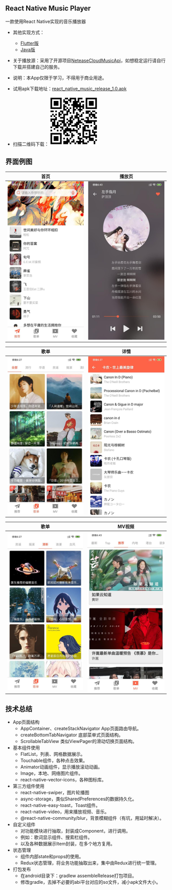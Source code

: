 ## React Native Music Player

一款使用React Native实现的音乐播放器
- 其他实现方式：
  - [Flutter版](https://github.com/xwh817/flutter_music_player)
  - [Java版](https://github.com/xwh817/MyMusicPlayer)
- 关于播放源：采用了开源项目[NeteaseCloudMusicApi](https://github.com/Binaryify/NeteaseCloudMusicApi)，如想稳定运行请自行下载并搭建自己的服务。
- 说明：本App仅限于学习，不得用于商业用途。

- 试用apk下载地址：[react_native_music_release_1.0.apk](https://xwh817.github.io/apks/rn_music_release.apk)
- 扫描二维码下载：<img src="./screenshot/qr_download.png">

## 界面例图

| 首页 |  播放页 |
| :------: | :----: |
| ![](./screenshot/home.jpg)|  ![](./screenshot/player.jpg)    |


| 歌单 |  详情 |
| :------: | :----: |
| ![](./screenshot/playlist.jpg)|  ![](./screenshot/playlistDetail.jpg)    |


| 歌单 |  MV视频 |
| :------: | :----: |
| ![](./screenshot/playlist2.jpg)|  ![](./screenshot/mv.jpg)    |



## 技术总结
- App页面结构
  - AppContainer、createStackNavigator App页面路由导航。
  - createBottomTabNavigator 底部菜单式页面结构。
  - ScrollableTabView 类似ViewPager的滑动切换页面结构。
- 基本组件使用
  - FlatList，列表、网格数据展示。
  - Touchable组件，各种点击效果。
  - Animator动画组件，显示播放滚动动画。
  - Image，本地、网络图片组件。
  - react-native-vector-icons，各种图标库。
- 第三方组件使用
  - react-native-swiper，图片轮播图
  - async-storage，类似SharedPreferences的数据持久化。
  - react-native-easy-toast，Toast组件。
  - react-native-video，用来播放视频、音乐。
  - @react-native-community/blur，背景模糊组件（有坑，用延时解决）。
- 自定义组件
  - 对功能模块进行抽取，封装成Component，进行调用。
  - 例如：歌词显示组件、搜索栏组件。
  - 以及各种数据展示Item封装，在多个地方复用。
- 状态管理
  - 组件内部state和props的使用。
  - Redux状态管理，将业务功能抽取出来，集中由Redux进行统一管理。
- 打包发布
  - 在android目录下：gradlew assembleRelease打包项目。
  - 修改gradle，去掉不必要的abi平台对应的so文件，减小apk文件大小。